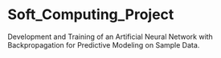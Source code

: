 # Soft_Computing_Project
Development and Training of an Artificial Neural Network with Backpropagation for Predictive Modeling on Sample Data.
